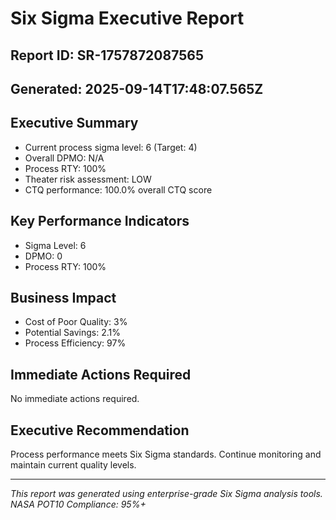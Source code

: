 # Six Sigma Executive Report

## Report ID: SR-1757872087565
## Generated: 2025-09-14T17:48:07.565Z

## Executive Summary

- Current process sigma level: 6 (Target: 4)
- Overall DPMO: N/A
- Process RTY: 100%
- Theater risk assessment: LOW
- CTQ performance: 100.0% overall CTQ score

## Key Performance Indicators

- Sigma Level: 6
- DPMO: 0
- Process RTY: 100%

## Business Impact

- Cost of Poor Quality: 3%
- Potential Savings: 2.1%
- Process Efficiency: 97%

## Immediate Actions Required

No immediate actions required.

## Executive Recommendation

Process performance meets Six Sigma standards. Continue monitoring and maintain current quality levels.

---
*This report was generated using enterprise-grade Six Sigma analysis tools.*
*NASA POT10 Compliance: 95%+*
